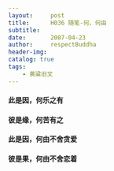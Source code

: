 ```yaml
---
layout:     post
title:      H036 随笔-何，何由
subtitle:   
date:       2007-04-23
author:     respectBuddha
header-img: 
catalog: true
tags:
    - 黄粱旧文
---
```


#### 此是因，何乐之有
#### 彼是缘，何苦有之
#### 此是因，何由不舍贪爱
#### 彼是果，何由不舍恋着

